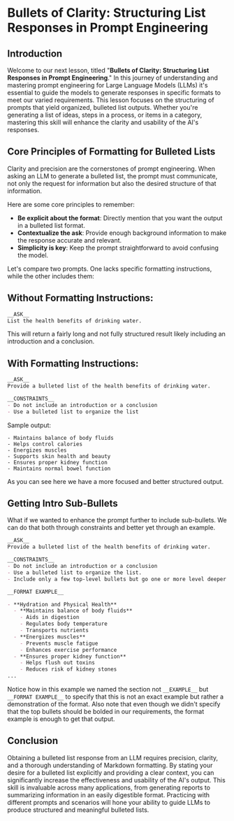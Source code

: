 # Bullets of Clarity: Structuring List Responses in Prompt Engineering

## Introduction
Welcome to our next lesson, titled "**Bullets of Clarity: Structuring List Responses in Prompt Engineering**." In this journey of understanding and mastering prompt engineering for Large Language Models (LLMs) it's essential to guide the models to generate responses in specific formats to meet our varied requirements. This lesson focuses on the structuring of prompts that yield organized, bulleted list outputs. Whether you're generating a list of ideas, steps in a process, or items in a category, mastering this skill will enhance the clarity and usability of the AI's responses.

## Core Principles of Formatting for Bulleted Lists
Clarity and precision are the cornerstones of prompt engineering. When asking an LLM to generate a bulleted list, the prompt must communicate, not only the request for information but also the desired structure of that information.

Here are some core principles to remember:

* **Be explicit about the format**: Directly mention that you want the output in a bulleted list format.
* **Contextualize the ask**: Provide enough background information to make the response accurate and relevant.
* **Simplicity is key**: Keep the prompt straightforward to avoid confusing the model.

Let's compare two prompts. One lacks specific formatting instructions, while the other includes them:

## Without Formatting Instructions:
```Markdown
__ASK__
List the health benefits of drinking water.
```

This will return a fairly long and not fully structured result likely including an introduction and a conclusion.

## With Formatting Instructions:
```Markdown
__ASK__
Provide a bulleted list of the health benefits of drinking water.

__CONSTRAINTS__
- Do not include an introduction or a conclusion
- Use a bulleted list to organize the list
```

Sample output:

```
- Maintains balance of body fluids
- Helps control calories
- Energizes muscles
- Supports skin health and beauty
- Ensures proper kidney function
- Maintains normal bowel function
```

As you can see here we have a more focused and better structured output.

## Getting Intro Sub-Bullets
What if we wanted to enhance the prompt further to include sub-bullets. We can do that both through constraints and better yet through an example.

```Markdown
__ASK__
Provide a bulleted list of the health benefits of drinking water.

__CONSTRAINTS__
- Do not include an introduction or a conclusion
- Use a bulleted list to organize the list.
- Include only a few top-level bullets but go one or more level deeper to add sub-bullets.

__FORMAT EXAMPLE__

- **Hydration and Physical Health**
  - **Maintains balance of body fluids**
    - Aids in digestion
    - Regulates body temperature
    - Transports nutrients
  - **Energizes muscles**
    - Prevents muscle fatigue
    - Enhances exercise performance
  - **Ensures proper kidney function**
    - Helps flush out toxins
    - Reduces risk of kidney stones
...
```

Notice how in this example we named the section not `__EXAMPLE__` but `__FORMAT EXAMPLE__` to specify that this is not an exact example but rather a demonstration of the format. Also note that even though we didn't specify that the top bullets should be bolded in our requirements, the format example is enough to get that output.

## Conclusion
Obtaining a bulleted list response from an LLM requires precision, clarity, and a thorough understanding of Markdown formatting. By stating your desire for a bulleted list explicitly and providing a clear context, you can significantly increase the effectiveness and usability of the AI's output. This skill is invaluable across many applications, from generating reports to summarizing information in an easily digestible format. Practicing with different prompts and scenarios will hone your ability to guide LLMs to produce structured and meaningful bulleted lists.
